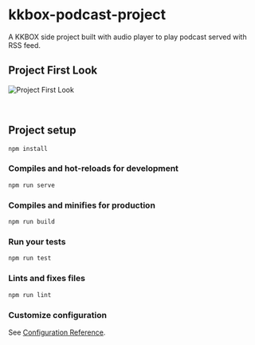 # kkbox-podcast-project
A KKBOX side project built with audio player to play podcast served with RSS feed.

## Project First Look
![Project First Look](https://drive.google.com/uc?export=view&id=1gmNR0xjg4Vq_XIZ19CpxnrjQLB0QYnCC)

<p>&nbsp;</p>

## Project setup
```
npm install
```

### Compiles and hot-reloads for development
```
npm run serve
```

### Compiles and minifies for production
```
npm run build
```

### Run your tests
```
npm run test
```

### Lints and fixes files
```
npm run lint
```

### Customize configuration
See [Configuration Reference](https://cli.vuejs.org/config/).
